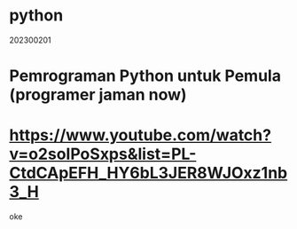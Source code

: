 # python

202300201
# Pemrograman Python untuk Pemula (programer jaman now)
# https://www.youtube.com/watch?v=o2soIPoSxps&list=PL-CtdCApEFH_HY6bL3JER8WJOxz1nb3_H
oke


